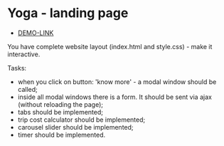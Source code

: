 # Yoga - landing page

- [DEMO-LINK](https://mikhail-88.github.io/layout_yoga_js/)

You have complete website layout (index.html and style.css) - make it interactive.

Tasks:

- when you click on button: 'know more' - a modal window should be called;
- inside all modal windows there is a form. It should be sent via ajax (without reloading the page);
- tabs should be implemented;
- trip cost calculator should be implemented;
- carousel slider should be implemented;
- timer should be implemented.